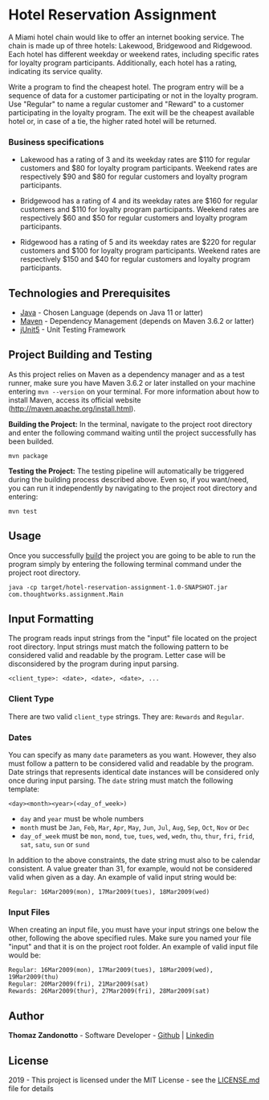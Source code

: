 # Hotel Reservation Assignment

A Miami hotel chain would like to offer an internet booking service. The chain is made up of three hotels: Lakewood, Bridgewood and Ridgewood. Each hotel has different weekday or weekend rates, including specific rates for loyalty program participants. Additionally, each hotel has a rating, indicating its service quality.

Write a program to find the cheapest hotel. The program entry will be a sequence of data for a customer participating or not in the loyalty program. Use "Regular" to name a regular customer and "Reward" to a customer participating in the loyalty program. The exit will be the cheapest available hotel or, in case of a tie, the higher rated hotel will be returned.

### Business specifications

- Lakewood has a rating of 3 and its weekday rates are $110 for regular customers and $80 for loyalty program participants. Weekend rates are respectively $90 and $80 for regular customers and loyalty program participants.

- Bridgewood has a rating of 4 and its weekday rates are $160 for regular customers and $110 for loyalty program participants. Weekend rates are respectively $60 and $50 for regular customers and loyalty program participants.

- Ridgewood has a rating of 5 and its weekday rates are $220 for regular customers and $100 for loyalty program participants. Weekend rates are respectively $150 and $40 for regular customers and loyalty program participants.

## Technologies and Prerequisites

* [Java](https://www.oracle.com/technetwork/java/javase/downloads/jdk11-downloads-5066655.html/) - Chosen Language (depends on Java 11 or latter)
* [Maven](https://maven.apache.org/) - Dependency Management (depends on Maven 3.6.2 or latter)
* [jUnit5](https://junit.org/junit5/) - Unit Testing Framework

## Project Building and Testing

As this project relies on Maven as a dependency manager and as a test runner, make sure you have Maven 3.6.2 or later installed on your machine entering `mvn --version`  on your terminal. For more information about how to install Maven, access its official website (http://maven.apache.org/install.html).

**Building the Project:** In the terminal, navigate to the project root directory and enter the following command waiting until the project successfully has been builded.

```
mvn package
```

**Testing the Project:** The testing pipeline will automatically be triggered during the building process described above. Even so, if you want/need, you can run it independently by navigating to the project root directory and entering:

```
mvn test
```

## Usage

Once you successfully [build](#project-building-and-testing) the project you are going to be able to run the program simply by entering the following terminal command under the project root directory.

```
java -cp target/hotel-reservation-assignment-1.0-SNAPSHOT.jar com.thoughtworks.assignment.Main
```

## Input Formatting

The program reads input strings from the "input" file located on the project root directory. Input strings must match the following pattern to be considered valid and readable by the program. Letter case will be disconsidered by the program during input parsing.

```
<client_type>: <date>, <date>, <date>, ...
```

### Client Type
There are two  valid `client_type` strings. They are: `Rewards` and `Regular`. 

### Dates
You can specify as many `date` parameters as you want. However, they also must follow a pattern to be considered valid and readable by the program. Date strings that represents identical date instances will be considered only once during input parsing. The `date` string must match the following template:

```
<day><month><year>(<day_of_week>)
```

- `day` and `year` must be whole numbers
- `month` must be `Jan`, `Feb`, `Mar`, `Apr`, `May`, `Jun`, `Jul`, `Aug`, `Sep`, `Oct`, `Nov` or `Dec`
- `day_of_week` must be `mon`, `mond`,  `tue`, `tues`, `wed`, `wedn`, `thu`, `thur`, `fri`, `frid`, `sat`, `satu`, `sun` or `sund`

In addition to the above constraints, the date string must also to be calendar consistent. A value greater than 31, for example, would not be considered valid when given as a day. An example of valid input string would be:

```
Regular: 16Mar2009(mon), 17Mar2009(tues), 18Mar2009(wed)
```

### Input Files
When creating an input file, you must have your input strings one below the other, following the above specified rules. Make sure you named your file "input" and that it is on the project root folder. An example of valid input file would be:

```
Regular: 16Mar2009(mon), 17Mar2009(tues), 18Mar2009(wed), 19Mar2009(thu)
Regular: 20Mar2009(fri), 21Mar2009(sat)
Rewards: 26Mar2009(thur), 27Mar2009(fri), 28Mar2009(sat)
```

## Author

**Thomaz Zandonotto** - Software Developer - 
[Github](https://github.com/thomazmz) |
[Linkedin](https://www.linkedin.com/in/thomaz-zandonotto/)

## License

2019 - This project is licensed under the MIT License - see the [LICENSE.md](LICENSE.md) file for details

